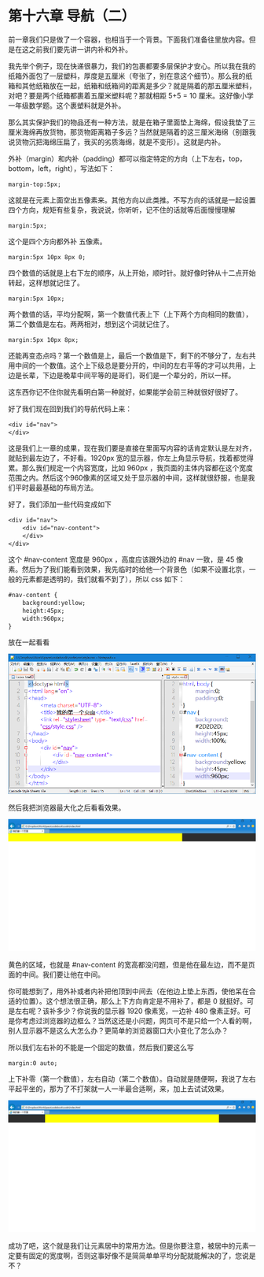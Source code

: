 第十六章 导航（二）
===

前一章我们只是做了一个容器，也相当于一个背景。下面我们准备往里放内容。但是在这之前我们要先讲一讲内补和外补。

我先举个例子，现在快递很暴力，我们的包裹都要多层保护才安心。所以我在我的纸箱外面包了一层塑料，厚度是五厘米（夸张了，别在意这个细节）。那么我的纸箱和其他纸箱放在一起，纸箱和纸箱间的距离是多少？就是隔着的那五厘米塑料，对吧？要是两个纸箱都裹着五厘米塑料呢？那就相距 5+5 = 10 厘米。这好像小学一年级数学题。这个裹塑料就是外补。

那么其实保护我们的物品还有一种方法，就是在箱子里面垫上海绵，假设我垫了三厘米海绵再放货物，那货物距离箱子多远？当然就是隔着的这三厘米海绵（别跟我说货物沉把海绵压扁了，我买的劣质海绵，就是不变形）。这就是内补。

外补（margin）和内补（padding）都可以指定特定的方向（上下左右，top，bottom，left，right），写法如下：

	margin-top:5px;

这就是在元素上面空出五像素来。其他方向以此类推。不写方向的话就是一起设置四个方向，规矩有些复杂，我说说，你听听，记不住的话就等后面慢慢理解

	margin:5px;

这个是四个方向都外补 五像素。

	margin:5px 10px 8px 0;

四个数值的话就是上右下左的顺序，从上开始，顺时针。就好像时钟从十二点开始转起，这样想就记住了。

	margin:5px 10px;

两个数值的话，平均分配啊，第一个数值代表上下（上下两个方向相同的数值），第二个数值是左右。两两相对，想到这个词就记住了。

	margin:5px 10px 8px;

还能再变态点吗？第一个数值是上，最后一个数值是下，剩下的不够分了，左右共用中间的一个数值。这个上下级总是要分开的，中间的左右平等的才可以共用，上边是长辈，下边是晚辈中间平等的是哥们，哥们是一个辈分的，所以一样。

这东西你记不住你就先看明白第一种就好，如果能学会前三种就很好很好了。

好了我们现在回到我们的导航代码上来：

	<div id="nav">
	</div>

这是我们上一章的成果，现在我们要是直接在里面写内容的话肯定默认是左对齐，就贴到最左边了，不好看。1920px 宽的显示器，你左上角显示导航，找着都觉得累。那么我们规定一个内容宽度，比如 960px ，我页面的主体内容都在这个宽度范围之内。然后这个960像素的区域又处于显示器的中间，这样就很舒服，也是我们平时最最基础的布局方法。

好了，我们添加一些代码变成如下

	<div id="nav">
		<div id="nav-content">
		</div>
	</div>

这个 #nav-content 宽度是 960px ，高度应该跟外边的 #nav 一致，是 45 像素。然后为了我们能看到效果，我先临时的给他一个背景色（如果不设置北京，一般的元素都是透明的，我们就看不到了），所以 css 如下：

	#nav-content {
		background:yellow;
		height:45px;
		width:960px;
	}

放在一起看看

![图16-1](images/16-1.png)

然后我把浏览器最大化之后看看效果。

![图16-2](images/16-2.png)

黄色的区域，也就是 #nav-content 的宽高都没问题，但是他在最左边，而不是页面的中间。我们要让他在中间。

你可能想到了，用外补或者内补把他顶到中间去（在他边上垫上东西，使他呆在合适的位置）。这个想法很正确，那么上下方向肯定是不用补了，都是 0 就挺好。可是左右呢？该补多少？你说我的显示器 1920 像素宽，一边补 480 像素正好。可是你考虑过浏览器的边框么？当然这还是小问题，网页可不是只给一个人看的啊，别人显示器不是这么大怎么办？更简单的浏览器窗口大小变化了怎么办？

所以我们左右补的不能是一个固定的数值，然后我们要这么写

	margin:0 auto;

上下补零（第一个数值），左右自动（第二个数值）。自动就是随便啊，我说了左右平起平坐的，那为了不打架就一人一半最合适啊，来，加上去试试效果。

![图16-3](images/16-3.png)

成功了吧，这个就是我们让元素居中的常用方法。但是你要注意，被居中的元素一定要有固定的宽度啊，否则这事好像不是简简单单平均分配就能解决的了，您说是不？